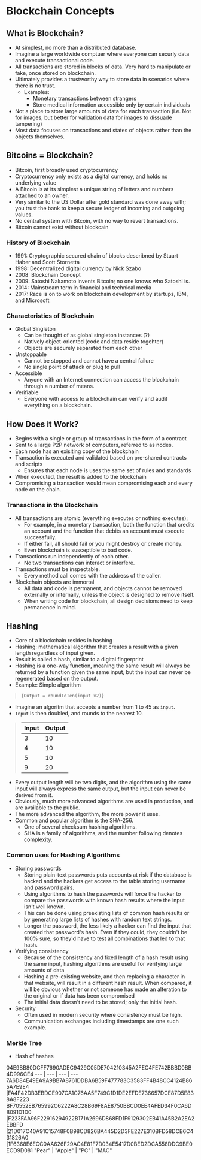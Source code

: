 # Blockchain Concepts

## What is Blockchain?

- At simplest, no more than a distributed database.
- Imagine a large worldwide comptuer where everyone can securly data and execute transactional code.
- All transactions are stored in blocks of data. Very hard to manipulate or fake, once stored on blockchain.
- Ultimately provides a trustworthy way to store data in scenarios where there is no trust.
  - Examples:
    - Monetary transactions between strangers
    - Store medical information accessible only by certain individuals
- Not a place to store large amounts of data for each transaction (i.e. Not for images, but better for validation data for images to dissuade tampering)
- Most data focuses on transactions and states of objects rather than the objects themselves.

## Bitcoins = Blockchain?

- Bitcoin, first broadly used cryptocurrency
- Cryptocurrency only exists as a digital currency, and holds no underlying value
- A Bitcoin is at its simplest a unique string of letters and numbers attached to an owner.
- Very similar to the US Dollar after gold standard was done away with; you trust the bank to keep a secure ledger of incoming and outgoing values.
- No central system with Bitcoin, with no way to revert transactions.
- Bitcoin cannot exist without blockcain

### History of Blockchain

- 1991: Cryptographic secured chain of blocks describned by Stuart Haber and Scott Stornetta
- 1998: Decentralized digital currency by Nick Szabo
- 2008: Blockchain Concept
- 2009: Satoshi Nakamoto invents Bitcoin; no one knows who Satoshi is.
- 2014: Mainstream term in financial and technical media
- 2017: Race is on to work on blockchain development by startups, IBM, and Microsoft

### Characteristics of Blockchain

- Global Singleton
  - Can be thought of as global singleton instances (?)
  - Natively object-oriented (code and data reside togehter)
  - Objects are securely separated from each other
- Unstoppable
  - Cannot be stopped and cannot have a central failure
  - No single point of attack or plug to pull
- Accessible
  - Anyone with an Internet connection can access the blockchain through a number of means.
- Verifiable
  - Everyone with access to a blockchain can verify and audit everything on a blockchain.

## How Does it Work?

- Begins with a single or group of transactions in the form of a contract
- Sent to a large P2P network of computers, referred to as nodes.
- Each node has an exisiting copy of the blockchain
- Transaction is executed and validated based on pre-shared contracts and scripts
  - Ensures that each node is uses the same set of rules and standards
- When executed, the result is added to the blockchain
- Compromising a transaction would mean compromising each and every node on the chain.

### Transactions in the Blockchain

- All transactions are atomic (everything executes or nothing executes);
  - For example, in a monetary transaction, both the function that credits an account and the function that debits an account must execute successfully.
  - If either fail, all should fail or you might destroy or create money.
  - Even blockchain is susceptible to bad code.
- Transactions run independently of each other.
  - No two transactions can interact or interfere.
- Transactions must be inspectable.
  - Every method call comes with the address of the caller.
- Blockchain objects are immortal
  - All data and code is permanent, and objects cannot be removed externally or internally, unless the object is designed to remove itself.
  - When writing code for blockchain, all design decisions need to keep permanence in mind.

## Hashing 

- Core of a blockchain resides in hashing
- Hashing: mathematical algorithm that creates a result with a given length regardless of input given.
- Result is called a hash, similar to a digital fingerprint
- Hashing is a one-way function, meaning the same result will always be returned by a function given the same input, but the input can never be regenerated based on the output.
- Example: Simple algorithm

> ```
> {Output = roundToTen(input x2)}
> ```

- Imagine an algoritm that accepts a number from 1 to 45 as `input`.
- `Input` is then doubled, and rounds to the nearest 10.

> Input | Output
> ---   | ---
> 3     | 10
> 4     | 10
> 5     | 10
> 9     | 20

- Every output length will be two digits, and the algorithm using the same input will always express the same output, but the input can never be derived from it.
- Obviously, much more advanced algorithms are used in production, and are available to the public.
- The more advanced the algorithm, the more power it uses.
- Common and popular algorithm is the SHA-256.
  - One of several checksum hashing algorithms.
  - SHA is a family of algorithms, and the number following denotes complexity.

### Common uses for Hashing Algorithms

- Storing passwords
  - Storing plain-text passwords puts accounts at risk if the database is hacked and the hackers get access to the table storing username and password pairs.
  - Using algorithms to hash the passwords will force the hacker to compare the passwords with known hash results where the input isn't well known.
  - This can be done using preexisting lists of common hash results or by generating large lists of hashes with random text strings.
  - Longer the password, the less likely a hacker can find the input that created that password's hash. Even if they could, they couldn't be 100% sure, so they'd have to test all combinations that led to that hash.
- Verifying consistency
  - Because of the consistency and fixed length of a hash result using the same input, hashing algorithms are useful for verifying large amounts of data
  - Hashing a pre-existing website, and then replacing a character in that website, will result in a different hash result. When compared, it will be obvious whether or not someone has made an alteration to the original or if data has been compromised
  - The initial data doesn't need to be stored; only the initial hash.
- Security
  - Often used in modern security where consistency must be high.
  - Communication exchanges including timestamps are one such example.

### Merkle Tree

- Hash of hashes

04E9BB80DCFF7690ADEC9429C05DE704210345A2FEC4FE742BBBD0BB4D996CE4
--- | --- | --- | ---
7A6D84E49EA9A9BB7A8761DDBA6B59F477783C3583FF4B48CC4124B865A7E9E4 |FA4F42DB3EBDCE907CA1C76AA5F749C1D1DE2EFDE736657DCE87D5E838A8F223
  BF70552EB765992C6222A8C28B69F8AE8750BBCD0EE4AFED34F0CA6DB091D1D0  |F223FAA96F22916294922B171A2696D868FD1F9129302EB41A45B2A2EA2EBBFD  |21D017C40A91C15748F0B98CD826BA445D2D3FE227E310BFD58DCB6C431826A0
|1F6368E6ECC0AA626F29AC4E81F7D034E5417D0BED2DCA558DDC9BE0ECD9D081
  "Pear"  |  "Apple"   |   "PC"  |  "MAC"
